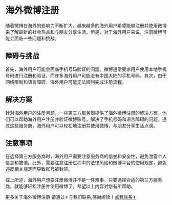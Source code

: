 # 海外微博注册

随着微博在海外的影响力不断扩大，越来越多的海外用户希望能够注册并使用微博来了解最新的社会热点和与朋友分享生活。但是，对于海外用户来说，注册微博可能会面临一些问题和挑战。

## 障碍与挑战

首先，海外用户可能会面临手机号码验证的问题。微博通常要求用户使用本地手机号码进行注册和验证，而许多海外用户可能没有中国大陆的手机号码。其次，由于网络限制和语言障碍，海外用户可能无法顺利完成注册流程。

## 解决方案

针对海外用户的注册问题，一些第三方服务商提供了海外微博注册的解决方案。他们可以帮助海外用户注册并验证微博账号，解决了手机号码和语言障碍的问题。通过这些服务商，海外用户可以轻松地注册并使用微博，与朋友分享生活点滴。

## 注意事项

在选择第三方服务商时，海外用户需要注意服务商的信誉和安全性，避免泄露个人信息和被骗。此外，需要注意注册过程中的法律风险和微博平台的使用规定，避免违反相关规定而导致账号被封禁。

综上所述，海外用户想要注册微博并不是一件难事，只要选择合适的第三方服务商，就能够轻松注册并使用微博了。希望以上内容对您有所帮助。

更多关于海外微博注册 请通过✈与我们联系,感谢阅读！[点我联系✈](https://vip.k02.cc)